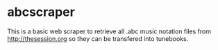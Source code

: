 # abcscraper

This is a basic web scraper to retrieve all .abc music notation files from http://thesession.org 
so they can be transfered into tunebooks.

